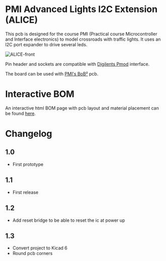 # PMI Advanced Lights I2C Extension (ALICE)

This pcb is designed for the course PMI (Practical course Microcontroller
and Interface electronics) to model crossroads with traffic lights. It uses
an I2C port expander to drive several leds.

![ALICE-front](pics/alice-front.png)

Pin header and sockets are compatible with
[Digilents Pmod](https://digilent.com/reference/pmod/start) interface.

The board can be used with [PMI's BoB²](https://github.com/emtpb/pmi-hw-bob2)
pcb.

# Interactive BOM

An interactive html BOM page with pcb layout and material placement can be found [here](https://emtpb.github.io/pmi-hw-alice/bom/ibom.html).

# Changelog

## 1.0
* First prototype

## 1.1
* First release

## 1.2
* Add reset bridge to be able to reset the ic at power up

## 1.3
* Convert project to Kicad 6
* Round pcb corners
